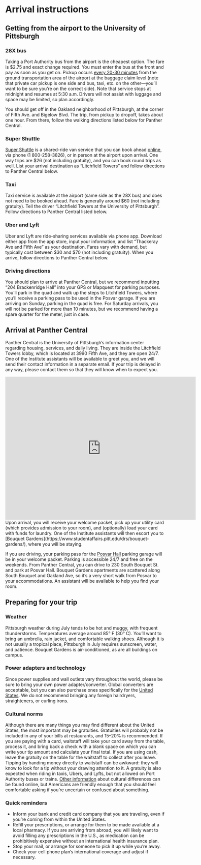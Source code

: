 # Arrival instructions

## Getting from the airport to the University of Pittsburgh

### 28X bus

Taking a Port Authority bus from the airport is the cheapest option. The fare is $2.75 and exact change required.  You must enter the bus at the front and pay as soon as you get on. Pickup occurs [every 20-30 minutes](https://www.portauthority.org/PAAC/apps/maps/28x.pdf) from the ground transportation area of the airport at the baggage claim level (note that private car pickup is one side and bus, taxi, etc. on the other—you’ll want to be sure you’re on the correct side). Note that service stops at midnight and resumes at 5:30 a.m. Drivers will not assist with luggage and space may be limited, so plan accordingly. 

You should get off in the Oakland neighborhood of Pittsburgh, at the corner of Fifth Ave. and Bigelow Blvd. The trip, from pickup to dropoff, takes about one hour. From there, follow the walking directions listed below for Panther Central.

### Super Shuttle 

[Super Shuttle](www.supershuttle.com) is a shared-ride van service that you can book ahead [online](https://www.supershuttle.com/locations/pittsburghpit/), via phone (1 800-258-3826), or in person at the airport upon arrival. One way trips are $26 (not including gratuity), and you can book round trips as well. List your arrival destination as “Litchfield Towers” and follow directions to Panther Central below.

### Taxi

Taxi service is available at the airport (same side as the 28X bus) and does not need to be booked ahead. Fare is generally around $60 (not including gratuity). Tell the driver “Litchfield Towers at the University of Pittsburgh”. Follow directions to Panther Central listed below.

### Uber and Lyft

Uber and Lyft are ride-sharing services available via phone app. Download either app from the app store, input your information, and list “Thackeray Ave and Fifth Ave” as your destination. Fares vary with demand, but typically cost between $30 and $70 (not including gratuity). When you arrive, follow directions to Panther Central below.

### Driving directions

You should plan to arrive at Panther Central, but we recommend inputting “204 Brackenridge Hall” into your GPS or Mapquest for parking purposes. You’ll park in the quad and walk up the steps to Litchfield Towers, where you’ll receive a parking pass to be used in the Posvar garage. If you are arriving on Sunday, parking in the quad is free. For Saturday arrivals, you will not be parked for more than 10 minutes, but we recommend having a spare quarter for the meter, just in case.

## Arrival at Panther Central

Panther Central is the University of Pittsburgh’s information center regarding housing, services, and daily living. They are inside the Litchfield Towers lobby, which is located at 3990 Fifth Ave, and they are open 24/7. One of the Institute assistants will be available to greet you, and we will send their contact information in a separate email. If your trip is delayed in any way, please contact them so that they will know when to expect you.

<iframe src="https://www.google.com/maps/embed?pb=!1m14!1m8!1m3!1d12145.909023146369!2d-79.9566749!3d40.4425727!3m2!1i1024!2i768!4f13.1!3m3!1m2!1s0x0%3A0xc31e99c1cd40a71e!2sLitchfield+Towers!5e0!3m2!1sen!2sus!4v1498886736965" width="600" height="450" frameborder="0" style="border:0" allowfullscreen></iframe>Upon arrival, you will receive your welcome packet, pick up your utility card (which provides admission to your room), and (optionally) load your card with funds for laundry. One of the Institute assistants will then escort you to [Bouquet Gardens](https://www.studentaffairs.pitt.edu/drs/bouquet-gardens/), where you will be staying.

If you are driving, your parking pass for the [Posvar Hall](http://www.tour.pitt.edu/tour/wesley-w-posvar-hall) parking garage will be in your welcome packet. Parking is accessible 24/7 and free on the weekends. From Panther Central, you can drive to 230 South Bouquet St. and park at Posvar Hall. Bouquet Gardens apartments are scattered along South Bouquet and Oakland Ave, so it’s a very short walk from Posvar to your accommodations. An assistant will be available to help you find your room.

## Preparing for your trip

### Weather

Pittsburgh weather during July tends to be hot and muggy, with frequent thunderstorms. Temperatures average around 85° F (30° C). You’ll want to bring an umbrella, rain jacket, and comfortable walking shoes. Although it is not usually a tropical place, Pittsburgh in July requires sunscreen, water, and patience. Bouquet Gardens is air-conditioned, as are all buildings on campus.

### Power adapters and technology

Since power supplies and wall outlets vary throughout the world, please be sure to bring your own power adapter/converter. Global converters are acceptable, but you can also purchase ones specifically for the [United States](https://www.power-plugs-sockets.com/united-states-of-america/). We do not recommend bringing any foreign hairdryers, straighteners, or curling irons.

### Cultural norms

Although there are many things you may find different about the United States, the most important may be gratuities. Gratuities will probably not be included in any of your bills at restaurants, and 15–20% is recommended. If you are paying with a card, waitstaff will take your card away from the table, process it, and bring back a check with a blank space on which you can write your tip amount and calculate your final total. If you are using cash, leave the gratuity on the table for the waitstaff to collect after you leave. Tipping by handing money directly to waitstaff can be awkward: they will know to look for a tip without your drawing attention to it. A gratuity is also expected when riding in taxis, Ubers, and Lyfts, but not allowed on Port Authority buses or trains. [Other information](https://www.interexchange.org/american-culture/cultural-customs-us/) about cultural differences can be found online, but Americans are friendly enough that you should feel comfortable asking if you’re uncertain or confused about something.

### Quick reminders

* Inform your bank and credit card company that you are traveling, even if you’re coming from within the United States.
* Refill your prescriptions, or arrange for them to be made available at a local pharmacy. If you are arriving from abroad, you will likely want to avoid filling any prescriptions in the U.S., as medication can be prohibitively expensive without an international health insurance plan.
* Stop your mail, or arrange for someone to pick it up while you’re away.
* Check your cell phone plan’s international coverage and adjust if necessary.

